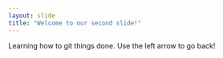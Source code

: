 ```yaml
---
layout: slide
title: "Welcome to our second slide!"
---
```

Learning how to git things done.
Use the left arrow to go back!